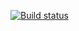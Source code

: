 [![Build status](https://ci.appveyor.com/api/projects/status/x7alyafbu09dn77f?svg=true)](https://ci.appveyor.com/project/Aleksandr-Suchugov/events-2)
